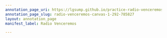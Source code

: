 ```yaml
---
annotation_page_uri: https://lgsump.github.io/practice-radio-venceremos/annotations/radio-venceremos-canvas-1-292-785827.json
annotation_page_slug: radio-venceremos-canvas-1-292-785827
layout: annotation_page
manifest_label: Radio Venceremos

---
```


